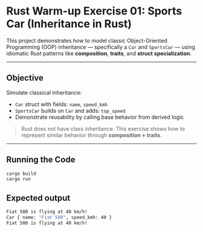 # Rust Warm-up Exercise 01: Sports Car (Inheritance in Rust)

This project demonstrates how to model classic Object-Oriented Programming (OOP) inheritance — specifically a `Car` and `SportsCar` — using idiomatic Rust patterns like **composition**, **traits**, and **struct specialization**.

---

## Objective

Simulate classical inheritance:

- `Car` struct with fields: `name`, `speed_kmh`
- `SportsCar` builds on `Car` and adds: `top_speed`
- Demonstrate reusability by calling base behavior from derived logic

> Rust does not have class inheritance. This exercise shows how to represent similar behavior through **composition + traits**.

---

## Running the Code

```bash
cargo build
cargo run
```

## Expected output

```bash
Fiat 500 is flying at 40 km/h!
Car { name: "Fiat 500", speed_kmh: 40 }
Fiat 500 is flying at 40 km/h!
```
